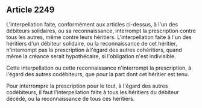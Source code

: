 Article 2249
----
L'interpellation faite, conformément aux articles ci-dessus, à l'un des
débiteurs solidaires, ou sa reconnaissance, interrompt la prescription contre
tous les autres, même contre leurs héritiers. L'interpellation faite à l'un des
héritiers d'un débiteur solidaire, ou la reconnaissance de cet héritier,
n'interrompt pas la prescription à l'égard des autres cohéritiers, quand même la
créance serait hypothécaire, si l'obligation n'est indivisible.

Cette interpellation ou cette reconnaissance n'interrompt la prescription, à
l'égard des autres codébiteurs, que pour la part dont cet héritier est tenu.

Pour interrompre la prescription pour le tout, à l'égard des autres codébiteurs,
il faut l'interpellation faite à tous les héritiers du débiteur décédé, ou la
reconnaissance de tous ces héritiers.
